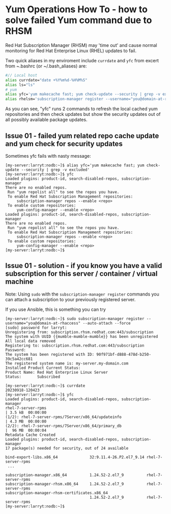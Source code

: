 # Yum Operations How To - how to solve failed Yum command due to RHSM

Red Hat Subscription Manager (RHSM) may 'time out' and cause normal monitoring for Red Hat Enterprise Linux (RHEL) updates to fail.

Two quick aliases in my enviroment include ```currdate``` and ```yfc``` from excert from ~.bashrc (or ~/.bash_aliases) are:

```Bash
#// Local host
alias currdate="date +%Y%m%d-%H%M%S"
alias ls="ls"
# yum
alias yfc='yum makecache fast; yum check-update --security | grep -v excluded'
alias rhelsm='subscription-manager register --username="you@domain-at-rhaccess" --auto-attach --force'
```
As you can see, "yfc" runs 2 commands to refresh the local cached yum repositories and then check updates but show the security updates out of all possibly available package updates.

## Issue 01 - failed yum related repo cache update and yum check for security updates

Sometimes yfc fails with nasty message:

```
[my-server:larryt:nodb:~]$ alias yfc='yum makecache fast; yum check-update --security | grep -v excluded'
[my-server:larryt:nodb:~]$ yfc
Loaded plugins: product-id, search-disabled-repos, subscription-manager
There are no enabled repos.
 Run "yum repolist all" to see the repos you have.
 To enable Red Hat Subscription Management repositories:
     subscription-manager repos --enable <repo>
 To enable custom repositories:
     yum-config-manager --enable <repo>
Loaded plugins: product-id, search-disabled-repos, subscription-manager
There are no enabled repos.
 Run "yum repolist all" to see the repos you have.
 To enable Red Hat Subscription Management repositories:
     subscription-manager repos --enable <repo>
 To enable custom repositories:
     yum-config-manager --enable <repo>
[my-server:larryt:nodb:~]$ 
```

## Issue 01 - solution - if you know you have a valid subscription for this server / container / virtual machine

Note:  Using ```sudo``` with the ```subscription-manager register``` commands you can attach a subscription to your previously registered server. 

If you use Ansible, this is something you can try

```
[my-server:larryt:nodb:~]$ sudo subscription-manager register --username="you@domain-at-rhaccess" --auto-attach --force
[sudo] password for larryt:
Unregistering from: subscription.rhsm.redhat.com:443/subscription
The system with UUID {{mumble-mumble-mumble}} has been unregistered
All local data removed
Registering to: subscription.rhsm.redhat.com:443/subscription
Password:
The system has been registered with ID: 90f971bf-d888-478d-b250-39c5a42cc681
The registered system name is: my-server.my-domain.com
Installed Product Current Status:
Product Name: Red Hat Enterprise Linux Server
Status:       Subscribed

[my-server:larryt:nodb:~]$ currdate
20230918-120423
[my-server:larryt:nodb:~]$ yfc
Loaded plugins: product-id, search-disabled-repos, subscription-manager
rhel-7-server-rpms                                                             | 3.5 kB  00:00:00
(1/2): rhel-7-server-rpms/7Server/x86_64/updateinfo                            | 4.3 MB  00:00:00
(2/2): rhel-7-server-rpms/7Server/x86_64/primary_db                            |  96 MB  00:00:04
Metadata Cache Created
Loaded plugins: product-id, search-disabled-repos, subscription-manager
17 package(s) needed for security, out of 24 available

bind-export-libs.x86_64              32:9.11.4-26.P2.el7_9.14 rhel-7-server-rpms
 ...

subscription-manager.x86_64          1.24.52-2.el7_9          rhel-7-server-rpms
subscription-manager-rhsm.x86_64     1.24.52-2.el7_9          rhel-7-server-rpms
subscription-manager-rhsm-certificates.x86_64
                                     1.24.52-2.el7_9          rhel-7-server-rpms
[my-server:larryt:nodb:~]$ 
```
